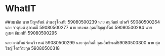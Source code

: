 # WhatIT

##สมาชิก
นาย ปัญจรัตน์ ด่านอรุโณทัย 59080500239
นาย อนุวัฒน์ เม้าศรี 59080500264
นาย จาตุรงค์  สุภามณี 59080500277
นาย ทรงพล อุดมปัญญารัตน์ 59080500284
นาย ภูเบศ  ธัมมปที 59080500295

นายวงศพัทธ์ รัตนวิจารณ์ 59080500299
นาย ศุภกิตติ์  อุดมอิทธิพงศ์59080500300
นาย ศุภวิชญ์ ไตรวีระกุล 59080500318






